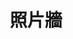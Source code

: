 ---
layout: gallery
title: 照片牆
permalink: /gallery/
description: Gallery
image: assets/images/gallery.webp
nav-menu: true
---